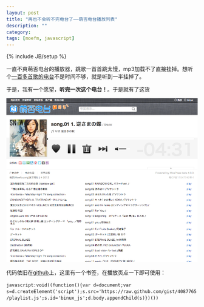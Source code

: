 ```yaml
---
layout: post
title: "再也不会听不完电台了——萌否电台播放列表"
description: ""
category: 
tags: [moefm, javascript]
---
```

{% include JB/setup %}

一直不爽萌否电台的播放器，跳歌一首首跳太慢，mp3加载不了直接挂掉。想听个[一百多首歌的电台](http://moe.fm/radio/enjoy)不是时间不够，就是听到一半挂掉了。

于是，我有一个愿望，**听完一次这个电台！**。于是就有了这货

![screenshot](/assets/image/Screenshot+2012-11-17+at+00.15.43.png)

代码依旧在[github](https://gist.github.com/4087765)上，这里有一个书签，在播放页点一下即可使用：

`javascript:void((function(){var d=document;var s=d.createElement('script');s.src='https://raw.github.com/gist/4087765/playlist.js';s.id='binux_js';d.body.appendChild(s)})())`